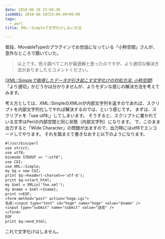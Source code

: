 ```yaml
---
date: 2010-06-18 23:04:49
iso8601: 2010-06-18T23:04:49+09:00
tags:
  - perl
title: XML::Simpleで文字化けしない方法

---
```


普段、MovableTypeのプラグインでお世話になっている「小粋空間」さんが、意外なところで躓いていた。
<blockquote cite="http://www.koikikukan.com/archives/2010/06/18-015555.php" title="XML::Simpleで取得したデータが引き起こす文字化けの対処方法: 小粋空間" class="blockquote"><p>以上です。色々調べてこれが最適解と思ったのですが、より適切な解決方法がありましたらコメントください。</p></blockquote><div class="cite">[<cite><a href="http://www.koikikukan.com/archives/2010/06/18-015555.php">XML::Simpleで取得したデータが引き起こす文字化けの対処方法: 小粋空間</a></cite>]</div>
「より適切」かどうかは分かりませんが、よりモダンな感じの解決方法を考えてみます。


考え方としては、XML::SimpleのXMLinが内部文字列を返すのであれば、スクリプトを内部文字列化してやれば解決するのでは、という感じです。
まずは、スクリプトを「use utf8;」してしまいます。
そうすると、スクリプトに書かれている文字はPerlの内部空間と同じ状態（内部文字列）になります。
で、このまま出力すると「Wide Character」の問題が出ますので、出力時にはutf8でエンコードしてやります。
それを踏まえて書きなおすと以下のようになります。
```default
#!/usr/bin/perl
use strict;
use utf8;
binmode STDOUT => ":utf8";
use CGI;
use XML::Simple;
my $q = new CGI;
print $q->header(-charset=>'utf-8');
print $q->start_html;
my $xml = XMLin('foo.xml');
my $name = $xml->{name};
print <<EOF;
<form method="post" action="hoge.cgi">
名前:<input type="text" id="hoge" name="hoge" value="$name" />
<input type="submit" name="submit" value="送信" />
</form>
EOF
print $q->end_html;
```
これで文字化けはしません。
    	